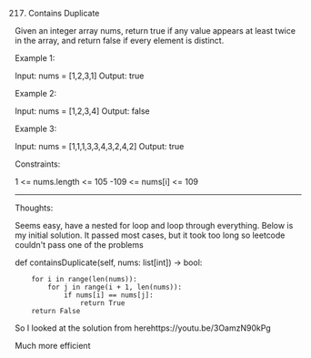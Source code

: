 217. Contains Duplicate

Given an integer array nums, return true if any value appears at least twice in the array, and return false if every element is distinct.

 
Example 1:

Input: nums = [1,2,3,1]
Output: true



Example 2:

Input: nums = [1,2,3,4]
Output: false



Example 3:

Input: nums = [1,1,1,3,3,4,3,2,4,2]
Output: true
 

Constraints:

1 <= nums.length <= 105
-109 <= nums[i] <= 109

---------------------------------------------------------------------------------------------------------------------------------------------------

Thoughts:

Seems easy, have a nested for loop and loop through everything. Below is my initial solution. It passed most cases, but it took too long so leetcode couldn't pass one of the problems

def containsDuplicate(self, nums: list[int]) -> bool:

        for i in range(len(nums)):
            for j in range(i + 1, len(nums)):
                if nums[i] == nums[j]:
                    return True
        return False

So I looked at the solution from herehttps://youtu.be/3OamzN90kPg

Much more efficient